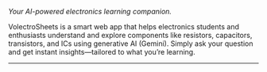 
*Your AI-powered electronics learning companion.*

VolectroSheets is a smart web app that helps electronics students and enthusiasts understand and explore components like resistors, capacitors, transistors, and ICs using generative AI (Gemini). Simply ask your question and get instant insights—tailored to what you’re learning.

---

